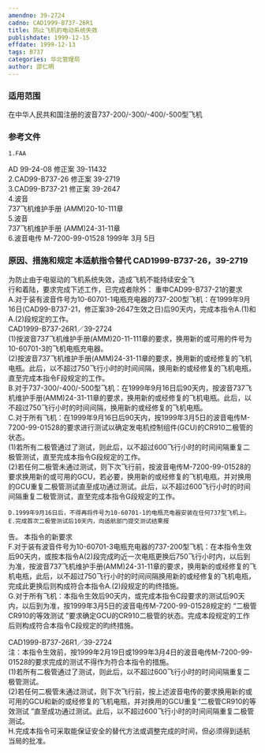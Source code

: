 ```yaml
---
amendno: 39-2724  
cadno: CAD1999-B737-26R1  
title: 防止飞机的电动系统失效  
publishdate: 1999-12-15  
effdate: 1999-12-13  
tags: B737  
categories: 华北管理局  
author: 邵仁明  
---
```

  
### 适用范围  
在中华人民共和国注册的波音737-200/-300/-400/-500型飞机  
  
<!--more-->  
### 参考文件  
    1.FAA  
AD 99-24-08 修正案 39-11432  
    2.CAD99-B737-26 修正案 39-2719  
    3.CAD99-B737-21 修正案 39-2647  
    4.波音  
737飞机维护手册 (AMM)20-10-111章  
    5.波音  
737飞机维护手册 (AMM)24-31-11章  
    6.波音电传 M-7200-99-01528  1999年 3月 5日  
  
### 原因、措施和规定 本适航指令替代 CAD1999-B737-26，39-2719  
为防止由于电驱动的飞机系统失效，造成飞机不能持续安全飞  
行和着陆，要求完成下述工作，已完成者除外：     重申CAD99-B737-21的要求  
    A.对于装有波音件号为10-60701-1电瓶充电器的737-200型飞机：在1999年9月16日(CAD99-B737-21，修正案39-2647生效之日)后90天内，完成本指令A.(1)和A.(2)段规定的工作。  
  CAD1999-B737-26R1／39-2724  
     (1)按波音737飞机维护手册(AMM)20-11-111章的要求，换用新的或可用的件号为10-60701-3的飞机电瓶充电器。  
     (2)按波音737飞机维护手册(AMM)24-31-11章的要求，换用新的或经修复的飞机电瓶。此后，以不超过750飞行小时的时间间隔，换用新的或经修复的飞机电瓶，直至完成本指令F段规定的工作。  
B.对于737-300/-400/-500型飞机：在1999年9月16日后90天内，按波音737飞机维护手册(AMM)24-31-11章的要求，换用新的或经修复的飞机电瓶。此后，以不超过750飞行小时的时间间隔，换用新的或经修复的飞机电瓶。  
    C.对于所有飞机：在1999年9月16日后90天内，按1999年3月5日的波音电传M-7200-99-01528的要求进行测试以确定发电机控制组件(GCU)的CR910二极管的状态。  
     (1)若所有二极管通过了测试，则此后，以不超过600飞行小时的时间间隔重复二极管测试，直至完成本指令G段规定的工作。  
     (2)若任何二极管未通过测试，则下次飞行前，按波音电传M-7200-99-01528的要求换用新的或可用的GCU，若必要，换用新的或经修复的飞机电瓶，并对换用的GCU重复二极管测试直至成功通过测试。此后，以不超过600飞行小时的时间间隔重复二极管测试，直至完成本指令G段规定的工作。  
  
    D.1999年9月16日后，不得再将件号为10-60701-1的电瓶充电器安装在任何737型飞机上。  
    E.完成首次二极管测试后10天内，向适航部门提交测试结果报  
告。     本指令的新要求  
    F.对于装有波音件号为10-60701-3电瓶充电器的737-200型飞机：在本指令生效后90天内，或按本指令A(2)段完成昀近一次电瓶更换后750飞行小时内，以后到为准，按波音737飞机维护手册(AMM)24-31-11章的要求，换用新的或经修复的飞机电瓶，此后，以不超过750飞行小时的时间间隔换用新的或经修复的飞机电瓶，完成此更换后则构成符合本指令A.(2)段规定的昀终措施。  
    G.对于所有飞机：本指令生效后90天内，或完成本指令C段要求的测试后90天内，以后到为准，按1999年3月5日的波音电传M-7200-99-01528规定的 “二极管CR910的等效测试 ”要求确定GCU的CR910二极管的状态。完成本段规定的工作后则构成符合本指令C段规定的昀终措施。  
  
  CAD1999-B737-26R1／39-2724  
    注：本指令生效前，按1999年2月19日或1999年3月4日的波音电传M-7200-99-01528的要求完成的测试不得作为符合本指令的措施。  
     (1)若所有二极管通过了测试，则此后，以不超过600飞行小时的时间间隔重复二极管测试。  
     (2)若任何二极管未通过测试，则下次飞行前，按上述波音电传的要求换用新的或可用的GCU和新的或经修复的飞机电瓶，并对换用的GCU重复“二极管CR910的等效测试 ”直至成功通过测试。此后，以不超过600飞行小时的时间间隔重复二极管测试。  
    H.完成本指令可采取能保证安全的替代方法或调整完成的时间，但必须得到适航当局的批准。  
  
